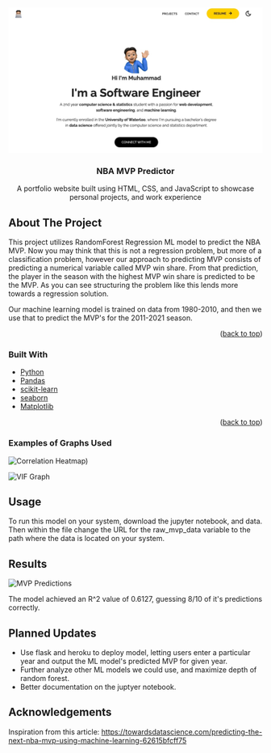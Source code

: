 <!-- PROJECT LOGO -->
<br />
<div align="center">
    <img src="src/assets/media-thumbnail.jpeg" alt="thumbnail">

<h3 align="center">NBA MVP Predictor</h3>

  <p align="center">
    A portfolio website built using HTML, CSS, and JavaScript to showcase personal projects, and work experience
</div>





<!-- ABOUT THE PROJECT -->
## About The Project

<p>This project utilizes RandomForest Regression ML model to predict the NBA MVP. Now you may think that this is not a regression problem, but more of a classification problem, however our approach to predicting MVP consists of predicting a numerical variable called MVP win share. From that prediction, the player in the season with the highest MVP win share is predicted to be the MVP. As you can see structuring the problem like this lends more towards a regression solution.</p>

<p> Our machine learning model is trained on data from 1980-2010, and then we use that to predict the MVP's for the 2011-2021 season.

<p align="right">(<a href="#top">back to top</a>)</p>



### Built With

* [Python](https://www.python.org/)
* [Pandas](https://pandas.pydata.org/)
* [scikit-learn](https://scikit-learn.org/)
* [seaborn](https://seaborn.pydata.org/)
* [Matplotlib](https://matplotlib.org/)


<p align="right">(<a href="#top">back to top</a>)</p>

### Examples of Graphs Used
![Correlation Heatmap)](https://user-images.githubusercontent.com/62624592/150454517-dfe1383c-1416-49e1-9e83-c2e96ba94ba2.png)

![VIF Graph](https://user-images.githubusercontent.com/62624592/150454616-e78df7f0-9a81-4730-b799-d1fc116d5ff6.png)

<!-- Usage -->
## Usage
<p> To run this model on your system, download the jupyter notebook, and data. Then within the file change the URL for the raw_mvp_data variable to the path where the data is located on your system.</p>

<!-- Results -->
## Results
![MVP Predictions](https://user-images.githubusercontent.com/62624592/150454335-fd0f689a-162a-4fb6-9ef4-f1bf16a7c7e5.png)
<p> The model achieved an R^2 value of 0.6127, guessing 8/10 of it's predictions correctly. </p>

<!-- Planned Updates -->
## Planned Updates
* Use flask and heroku to deploy model, letting users enter a particular year and output the ML model's predicted MVP for given year.
* Further analyze other ML models we could use, and maximize depth of random forest.
* Better documentation on the juptyer notebook.

<!-- Acknowledgements -->
## Acknowledgements
Inspiration from this article: https://towardsdatascience.com/predicting-the-next-nba-mvp-using-machine-learning-62615bfcff75
<!-- Acknowledgements -->

